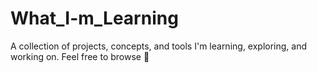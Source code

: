 # What_I-m_Learning
A collection of projects, concepts, and tools I'm learning, exploring, and working on. Feel free to browse 🫡
